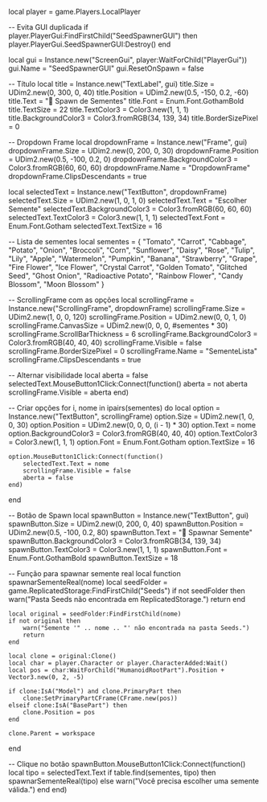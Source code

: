 local player = game.Players.LocalPlayer

-- Evita GUI duplicada
if player.PlayerGui:FindFirstChild("SeedSpawnerGUI") then
	player.PlayerGui.SeedSpawnerGUI:Destroy()
end

local gui = Instance.new("ScreenGui", player:WaitForChild("PlayerGui"))
gui.Name = "SeedSpawnerGUI"
gui.ResetOnSpawn = false

-- Título
local title = Instance.new("TextLabel", gui)
title.Size = UDim2.new(0, 300, 0, 40)
title.Position = UDim2.new(0.5, -150, 0.2, -60)
title.Text = "🌱 Spawn de Sementes"
title.Font = Enum.Font.GothamBold
title.TextSize = 22
title.TextColor3 = Color3.new(1, 1, 1)
title.BackgroundColor3 = Color3.fromRGB(34, 139, 34)
title.BorderSizePixel = 0

-- Dropdown Frame
local dropdownFrame = Instance.new("Frame", gui)
dropdownFrame.Size = UDim2.new(0, 200, 0, 30)
dropdownFrame.Position = UDim2.new(0.5, -100, 0.2, 0)
dropdownFrame.BackgroundColor3 = Color3.fromRGB(60, 60, 60)
dropdownFrame.Name = "DropdownFrame"
dropdownFrame.ClipsDescendants = true

local selectedText = Instance.new("TextButton", dropdownFrame)
selectedText.Size = UDim2.new(1, 0, 1, 0)
selectedText.Text = "Escolher Semente"
selectedText.BackgroundColor3 = Color3.fromRGB(60, 60, 60)
selectedText.TextColor3 = Color3.new(1, 1, 1)
selectedText.Font = Enum.Font.Gotham
selectedText.TextSize = 16

-- Lista de sementes
local sementes = {
	"Tomato", "Carrot", "Cabbage", "Potato", "Onion", "Broccoli", "Corn",
	"Sunflower", "Daisy", "Rose", "Tulip", "Lily",
	"Apple", "Watermelon", "Pumpkin", "Banana", "Strawberry", "Grape",
	"Fire Flower", "Ice Flower", "Crystal Carrot", "Golden Tomato",
	"Glitched Seed", "Ghost Onion", "Radioactive Potato", "Rainbow Flower",
	"Candy Blossom", "Moon Blossom"
}

-- ScrollingFrame com as opções
local scrollingFrame = Instance.new("ScrollingFrame", dropdownFrame)
scrollingFrame.Size = UDim2.new(1, 0, 0, 120)
scrollingFrame.Position = UDim2.new(0, 0, 1, 0)
scrollingFrame.CanvasSize = UDim2.new(0, 0, 0, #sementes * 30)
scrollingFrame.ScrollBarThickness = 6
scrollingFrame.BackgroundColor3 = Color3.fromRGB(40, 40, 40)
scrollingFrame.Visible = false
scrollingFrame.BorderSizePixel = 0
scrollingFrame.Name = "SementeLista"
scrollingFrame.ClipsDescendants = true

-- Alternar visibilidade
local aberta = false
selectedText.MouseButton1Click:Connect(function()
	aberta = not aberta
	scrollingFrame.Visible = aberta
end)

-- Criar opções
for i, nome in ipairs(sementes) do
	local option = Instance.new("TextButton", scrollingFrame)
	option.Size = UDim2.new(1, 0, 0, 30)
	option.Position = UDim2.new(0, 0, 0, (i - 1) * 30)
	option.Text = nome
	option.BackgroundColor3 = Color3.fromRGB(40, 40, 40)
	option.TextColor3 = Color3.new(1, 1, 1)
	option.Font = Enum.Font.Gotham
	option.TextSize = 16

	option.MouseButton1Click:Connect(function()
		selectedText.Text = nome
		scrollingFrame.Visible = false
		aberta = false
	end)
end

-- Botão de Spawn
local spawnButton = Instance.new("TextButton", gui)
spawnButton.Size = UDim2.new(0, 200, 0, 40)
spawnButton.Position = UDim2.new(0.5, -100, 0.2, 80)
spawnButton.Text = "🌱 Spawnar Semente"
spawnButton.BackgroundColor3 = Color3.fromRGB(34, 139, 34)
spawnButton.TextColor3 = Color3.new(1, 1, 1)
spawnButton.Font = Enum.Font.GothamBold
spawnButton.TextSize = 18

-- Função para spawnar semente real
local function spawnarSementeReal(nome)
	local seedFolder = game.ReplicatedStorage:FindFirstChild("Seeds")
	if not seedFolder then
		warn("Pasta Seeds não encontrada em ReplicatedStorage.")
		return
	end

	local original = seedFolder:FindFirstChild(nome)
	if not original then
		warn("Semente '" .. nome .. "' não encontrada na pasta Seeds.")
		return
	end

	local clone = original:Clone()
	local char = player.Character or player.CharacterAdded:Wait()
	local pos = char:WaitForChild("HumanoidRootPart").Position + Vector3.new(0, 2, -5)

	if clone:IsA("Model") and clone.PrimaryPart then
		clone:SetPrimaryPartCFrame(CFrame.new(pos))
	elseif clone:IsA("BasePart") then
		clone.Position = pos
	end

	clone.Parent = workspace
end

-- Clique no botão
spawnButton.MouseButton1Click:Connect(function()
	local tipo = selectedText.Text
	if table.find(sementes, tipo) then
		spawnarSementeReal(tipo)
	else
		warn("Você precisa escolher uma semente válida.")
	end
end)

